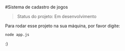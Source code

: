 #Sistema de cadastro de jogos

> Status do projeto: Em desenvolvimento

Para rodar esse projeto na sua máquina, por favor digite:

```
node app.js
```

:)